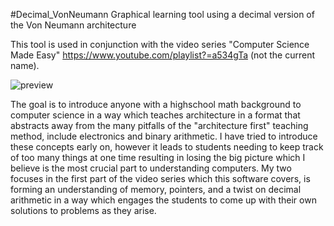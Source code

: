 #Decimal_VonNeumann
Graphical learning tool using a decimal version of the Von Neumann architecture

This tool is used in conjunction with the video series "Computer Science Made Easy" https://www.youtube.com/playlist?=a534gTa (not the current name).

![preview](https://i.imgur.com/Udb8WBx.png)

The goal is to introduce anyone with a highschool math background to computer science in a way which teaches architecture in a format that
abstracts away from the many pitfalls of the "architecture first" teaching method, include electronics and binary arithmetic. I have tried to
introduce these concepts early on, however it leads to students needing to keep track of too many things at one time resulting in losing the big
picture which I believe is the most crucial part to understanding computers. My two focuses in the first part of the video series which this software
covers, is forming an understanding of memory, pointers, and a twist on decimal arithmetic in a way which engages the students to come up with
their own solutions to problems as they arise.
